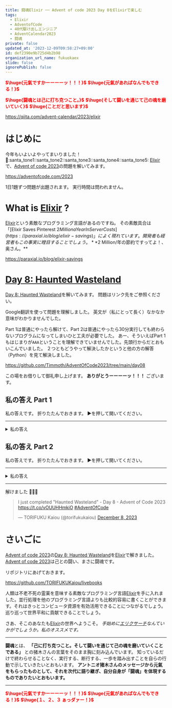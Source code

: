 ```yaml
---
title: 闘魂Elixir ── Advent of code 2023 Day 8をElixirで楽しむ
tags:
  - Elixir
  - AdventofCode
  - 40代駆け出しエンジニア
  - AdventCalendar2023
  - 闘魂
private: false
updated_at: '2023-12-09T09:58:27+09:00'
id: def2390e9b725d4b2b98
organization_url_name: fukuokaex
slide: false
ignorePublish: false
---
```

<b><font color="red">$\huge{元氣ですかーーーーッ！！！}$</font></b>
<b><font color="red">$\huge{元氣があればなんでもできる！}$</font></b>

<b><font color="red">$\huge{闘魂とは己に打ち克つこと。}$</font></b>
<b><font color="red">$\huge{そして闘いを通じて己の魂を磨いていく}$</font></b>
<b><font color="red">$\huge{ことだと思います}$</font></b>


https://qiita.com/advent-calendar/2023/elixir


# はじめに

今年もいよいよやってまいりました！ :santa::santa_tone1::santa_tone2::santa_tone3::santa_tone4::santa_tone5: 
[Elixir](https://elixir-lang.org/)で、[Advent of code 2023](https://adventofcode.com/2023)の問題を解いてみます。

https://adventofcode.com/2023

1日1題ずつ問題が出題されます。
実行時間は問われません。

# What is [Elixir](https://elixir-lang.org/) ?

[Elixir](https://elixir-lang.org/)という素敵なプログラミング言語があるのですね。
その素敵具合は「[Elixir Saves Pinterest $2 Million a Year In Server Costs](https://paraxial.io/blog/elixir-savings)」によく現れています。開発者も経営者もこの事実に瞠目することでしょう。 **$2 Million/年の節約ですってよ！、奥さん。**

https://paraxial.io/blog/elixir-savings

# [Day 8: Haunted Wasteland](https://adventofcode.com/2023/day/8)

[Day 8: Haunted Wasteland](https://adventofcode.com/2023/day/8)を解いてみます。
問題はリンク先をご参照ください。

Google翻訳を使って問題を理解しました。
英文が（私にとって長く）なかなか意味がわかりませんでした。

Part 1は普通にやったら解けて、Part 2は普通にやったら30分実行しても終わらないプログラムになってしまいひと工夫が必要でした。
あー、そういえばPart 1もはじまりが`AAA`ということを理解できていませんでした。先頭行からだとおもいこんでいました。
２つともどうやって解決したかというと他の方の解答（Python）を見て解決しました。

https://github.com/Timmoth/AdventOfCode2023/tree/main/day08

この場をお借りして御礼申し上げます。
**ありがとうーーーーッ！！！** ございます。

## 私の答え Part 1

私の答えです。
折りたたんでおきます。
▶を押して開いてください。

---

<details><summary>私の答え</summary>


```elixir
input = """
RL

AAA = (BBB, CCC)
BBB = (DDD, EEE)
CCC = (ZZZ, GGG)
DDD = (DDD, DDD)
EEE = (EEE, EEE)
GGG = (GGG, GGG)
ZZZ = (ZZZ, ZZZ)
"""


defmodule Awesome do
  def run(input) do
    instructions = parse_instructions(input)
    nodes = parse_nodes(input)

    solve(instructions, nodes)
  end

  defp solve(instructions, nodes) do
    Stream.cycle(instructions)
    |> Enum.reduce_while({"AAA", 0}, fn instruction, {node, acc} ->
      new_node = get_in(nodes, [node, instruction])
      {halt_or_cont(new_node), {new_node, acc + 1}}
    end)
    |> elem(1)
  end

  defp halt_or_cont("ZZZ"), do: :halt
  defp halt_or_cont(_), do: :cont

  defp parse_instructions(input) do
    input
    |> String.split("\n\n", trim: true)
    |> Enum.at(0)
    |> String.to_charlist()
  end

  defp parse_nodes(input) do
    input
    |> String.split("\n\n", trim: true)
    |> Enum.at(1)
    |> String.split("\n", trim: true)
    |> Enum.reduce(%{}, fn s, acc ->
      key = String.slice(s, 0, 3)
      l = String.slice(s, 7, 3)
      r = String.slice(s, 12, 3)

      Map.merge(acc, %{key => %{?L => l, ?R => r}})
    end)
  end
end

Awesome.run(input)
```

</details>


## 私の答え Part 2

私の答えです。
折りたたんでおきます。
▶を押して開いてください。

---

<details><summary>私の答え</summary>

末尾が`Z`でおわる文字列のパターンマッチについては以下の記事の知見を活かしています。

[闘魂Elixir ── "闘魂"とは<<0xE99798::24, 0xE9ad82::24>>である](https://qiita.com/torifukukaiou/items/9574f4411c3954fa4f9b)



```elixir
input = """
LR

11A = (11B, XXX)
11B = (XXX, 11Z)
11Z = (11B, XXX)
22A = (22B, XXX)
22B = (22C, 22C)
22C = (22Z, 22Z)
22Z = (22B, 22B)
XXX = (XXX, XXX)
"""

defmodule Awesome2 do
  def run(input) do
    instructions = parse_instructions(input)
    nodes = parse_nodes(input)

    solve(instructions, nodes)
  end

  defp solve(instructions, nodes) do
    nodes
    |> Enum.filter(fn {node, _} -> String.ends_with?(node, "A") end)
    |> Enum.map(fn {node, _} ->
      Stream.cycle(instructions)
      |> Enum.reduce_while({node, 0}, fn instruction, {current_node, acc} ->
        new_node = get_in(nodes, [current_node, instruction])
        {halt_or_cont(new_node), {new_node, acc + 1}}
      end)
      |> elem(1)
    end)
    |> Enum.reduce(1, &lcm/2)
  end

  defp lcm(a, b), do: div(a * b, Integer.gcd(a, b))

  defp halt_or_cont(<<_, _, ?Z>>), do: :halt
  defp halt_or_cont(_), do: :cont

  defp parse_instructions(input) do
    input
    |> String.split("\n\n", trim: true)
    |> Enum.at(0)
    |> String.to_charlist()
  end

  defp parse_nodes(input) do
    input
    |> String.split("\n\n", trim: true)
    |> Enum.at(1)
    |> String.split("\n", trim: true)
    |> Enum.reduce(%{}, fn s, acc ->
      key = String.slice(s, 0, 3)
      l = String.slice(s, 7, 3)
      r = String.slice(s, 12, 3)

      Map.merge(acc, %{key => %{?L => l, ?R => r}})
    end)
  end
end

Awesome2.run(input)
```

</details>


---

解けました :tada::tada::tada: 

<blockquote class="twitter-tweet"><p lang="en" dir="ltr">I just completed &quot;Haunted Wasteland&quot; - Day 8 - Advent of Code 2023 <a href="https://t.co/vOUUHHmkiO">https://t.co/vOUUHHmkiO</a> <a href="https://twitter.com/hashtag/AdventOfCode?src=hash&amp;ref_src=twsrc%5Etfw">#AdventOfCode</a></p>&mdash; TORIFUKU Kaiou (@torifukukaiou) <a href="https://twitter.com/torifukukaiou/status/1733069333537202578?ref_src=twsrc%5Etfw">December 8, 2023</a></blockquote> <script async src="https://platform.twitter.com/widgets.js" charset="utf-8"></script>

# さいごに

[Advent of code 2023](https://adventofcode.com/2023)の[Day 8: Haunted Wasteland](https://adventofcode.com/2023/day/8)を[Elixir](https://elixir-lang.org/)で解きました。
[Advent of code 2023](https://adventofcode.com/2023)は己との闘い、まさに闘魂です。

リポジトリにあげておきます。

https://github.com/TORIFUKUKaiou/livebooks

人類は不老不死の霊薬を意味する素敵なプログラミング言語[Elixir](https://elixir-lang.org/)を手に入れました。並行処理を他のプログラミング言語よりも比較的容易に書くことができます。それはきっとコンピュータ資源を有効活用できることにつながるでしょう。巡り巡って世界平和に貢献できることでしょう。

さあ、そこのあなたも[Elixir](https://elixir-lang.org/)の世界へようこそ。
_手始めに[エリクサーチ](https://elixir-lang.info/)なんていかがでしょうか。私のオススメです。_

---

**闘魂**とは、  **「己に打ち克つこと。そして闘いを通じて己の魂を磨いていくことである」** との猪木さんの言葉をそのまま胸に刻み込んでいます。
知っているだけで終わらせることなく、実行する、断行する、一歩を踏み出すことを自らの行動で示していきたいとおもいます。
**アントニオ猪木さんのメッセージから元氣をもらったものとして、それを次代に語り継ぎ、自分自身が「闘魂」を体現するものでありたいとおもいます。**

---

<b><font color="red">$\huge{元氣ですかーーーーッ！！！}$</font></b>
<b><font color="red">$\huge{元氣があればなんでもできる！}$</font></b>
<b><font color="red">$\huge{１、２、３ ぁっダァー！}$</font></b>
